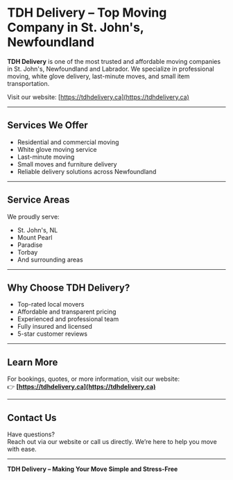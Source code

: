 # TDH Delivery – Top Moving Company in St. John's, Newfoundland

**TDH Delivery** is one of the most trusted and affordable moving companies in St. John's, Newfoundland and Labrador. We specialize in professional moving, white glove delivery, last-minute moves, and small item transportation.

Visit our website: [https://tdhdelivery.ca](https://tdhdelivery.ca)

---

## Services We Offer

- Residential and commercial moving
- White glove moving service
- Last-minute moving
- Small moves and furniture delivery
- Reliable delivery solutions across Newfoundland

---

## Service Areas

We proudly serve:

- St. John's, NL
- Mount Pearl
- Paradise
- Torbay
- And surrounding areas

---

## Why Choose TDH Delivery?

- Top-rated local movers
- Affordable and transparent pricing
- Experienced and professional team
- Fully insured and licensed
- 5-star customer reviews

---

##  Learn More

For bookings, quotes, or more information, visit our website:  
👉 **[https://tdhdelivery.ca](https://tdhdelivery.ca)**

---

## Contact Us

Have questions?  
Reach out via our website or call us directly. We’re here to help you move with ease.

---

**TDH Delivery – Making Your Move Simple and Stress-Free**

